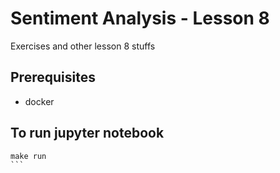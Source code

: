 # Sentiment Analysis - Lesson 8
Exercises and other lesson 8 stuffs

## Prerequisites
 * docker

## To run jupyter notebook

````shell
make run
```

